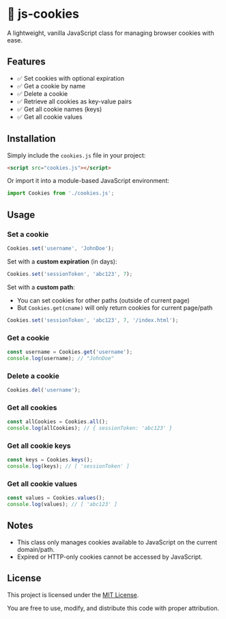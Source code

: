 # 🍪 js-cookies

A lightweight, vanilla JavaScript class for managing browser cookies with ease.

## Features

* ✅ Set cookies with optional expiration
* ✅ Get a cookie by name
* ✅ Delete a cookie
* ✅ Retrieve all cookies as key-value pairs
* ✅ Get all cookie names (keys)
* ✅ Get all cookie values

## Installation

Simply include the `cookies.js` file in your project:

```html
<script src="cookies.js"></script>
```

Or import it into a module-based JavaScript environment:

```js
import Cookies from './cookies.js';
```

## Usage

### Set a cookie

```js
Cookies.set('username', 'JohnDoe');
```

Set with a **custom expiration** (in days):

```js
Cookies.set('sessionToken', 'abc123', 7);
```

Set with a **custom path**:
- You can set cookies for other paths (outside of current page)
- But `Cookies.get(cname)` will only return cookies for current page/path

```js
Cookies.set('sessionToken', 'abc123', 7, '/index.html');
```

### Get a cookie

```js
const username = Cookies.get('username');
console.log(username); // "JohnDoe"
```

### Delete a cookie

```js
Cookies.del('username');
```

### Get all cookies

```js
const allCookies = Cookies.all();
console.log(allCookies); // { sessionToken: 'abc123' }
```

### Get all cookie keys

```js
const keys = Cookies.keys();
console.log(keys); // [ 'sessionToken' ]
```

### Get all cookie values

```js
const values = Cookies.values();
console.log(values); // [ 'abc123' ]
```

## Notes

* This class only manages cookies available to JavaScript on the current domain/path.
* Expired or HTTP-only cookies cannot be accessed by JavaScript.

## License

This project is licensed under the [MIT License](LICENSE).

You are free to use, modify, and distribute this code with proper attribution.

